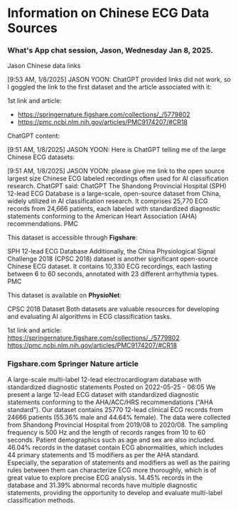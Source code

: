 # Information on Chinese ECG Data Sources

### What's App chat session, Jason, Wednesday Jan 8, 2025.  

Jason Chinese data links  

[9:53 AM, 1/8/2025] JASON YOON: ChatGPT provided links did not work, so I goggled the link to the first dataset and the article associated with it:

1st link and article:  
  * https://springernature.figshare.com/collections/_/5779802  
  * https://pmc.ncbi.nlm.nih.gov/articles/PMC9174207/#CR18  

ChatGPT content:  

[9:51 AM, 1/8/2025] JASON YOON: Here is ChatGPT telling me of the large Chinese ECG datasets:

[9:51 AM, 1/8/2025] JASON YOON: please give me link to the open source largest size Chinese ECG labeled recordings often used for AI classification research.
ChatGPT said:
ChatGPT
The Shandong Provincial Hospital (SPH) 12-lead ECG Database is a large-scale, open-source dataset from China, widely utilized in AI classification research. It comprises 25,770 ECG records from 24,666 patients, each labeled with standardized diagnostic statements conforming to the American Heart Association (AHA) recommendations. 
PMC

This dataset is accessible through **Figshare**:

SPH 12-lead ECG Database
Additionally, the China Physiological Signal Challenge 2018 (CPSC 2018) dataset is another significant open-source Chinese ECG dataset. It contains 10,330 ECG recordings, each lasting between 6 to 60 seconds, annotated with 23 different arrhythmia types. 
PMC

This dataset is available on **PhysioNet**:

CPSC 2018 Dataset
Both datasets are valuable resources for developing and evaluating AI algorithms in ECG classification tasks.

1st link and article:  
https://springernature.figshare.com/collections/_/5779802
https://pmc.ncbi.nlm.nih.gov/articles/PMC9174207/#CR18

### Figshare.com Springer Nature article   
A large-scale multi-label 12-lead electrocardiogram database with standardized diagnostic statements
Posted on 2022-05-25 - 06:05
We present a large 12-lead ECG dataset with standardized diagnostic statements conforming to the AHA/ACC/HRS recommendations (“AHA standard”). Our dataset contains 25770 12-lead clinical ECG records from 24666 patients (55.36% male and 44.64% female). The data were collected from Shandong Provincial Hospital from 2019/08 to 2020/08. The sampling frequency is 500 Hz and the length of records ranges from 10 to 60 seconds. Patient demographics such as age and sex are also included. 46.04% records in the dataset contain ECG abnormalities, which includes 44 primary statements and 15 modifiers as per the AHA standard. Especially, the separation of statements and modifiers as well as the pairing rules between them can characterize ECG more thoroughly, which is of great value to explore precise ECG analysis. 14.45% records in the database and 31.39% abnormal records have multiple diagnostic statements, providing the opportunity to develop and evaluate multi-label classification methods.


